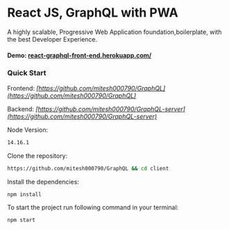 # React JS, GraphQL with PWA

A highly scalable, Progressive Web Application foundation,boilerplate, with the best Developer Experience.

#### Demo: [react-graphql-front-end.herokuapp.com/](react-graphql-front-end.herokuapp.com/)

### Quick Start

Frontend: *[https://github.com/mitesh000790/GraphQL](https://github.com/mitesh000790/GraphQL)*

Backend:  *[https://github.com/mitesh000790/GraphQL-server](https://github.com/mitesh000790/GraphQL-server)*

Node Version:
```bash
14.16.1
```

Clone the repository:
```bash
https://github.com/mitesh000790/GraphQL && cd client 
```

Install the dependencies:
```bash
npm install
```

To start the project run following command in your terminal:
```bash
npm start
```






